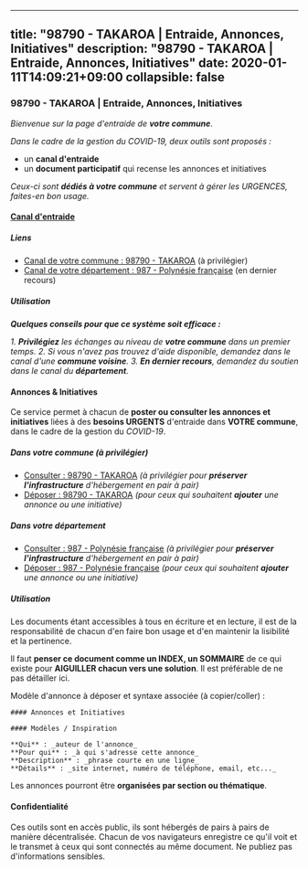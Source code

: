 
---
title: "98790 - TAKAROA | Entraide, Annonces, Initiatives"
description: "98790 - TAKAROA | Entraide, Annonces, Initiatives"
date: 2020-01-11T14:09:21+09:00
collapsible: false
---

### 98790 - TAKAROA | Entraide, Annonces, Initiatives

_Bienvenue sur la page d'entraide de **votre commune**_.

_Dans le cadre de la gestion du COVID-19, deux outils sont proposés :_

- un **canal d'entraide**
- un **document participatif** qui recense les annonces et initiatives

_Ceux-ci sont **dédiés à votre commune** et servent à gérer les URGENCES, faites-en bon usage._

#### [Canal d'entraide](https://entraide.stopcoronavirus.tech/#/channel/98790_takaroa)

##### Liens

- [Canal de votre commune : 98790 	- TAKAROA](https://entraide.stopcoronavirus.tech/#/channel/98790_takaroa) (à privilégier)
- [Canal de votre département : 987 	- Polynésie française](https://entraide.stopcoronavirus.tech/#/channel/987_polynesie-francaise) (en dernier recours)

##### Utilisation

_**Quelques conseils pour que ce système soit efficace :**_

_1. **Privilégiez** les échanges au niveau de **votre commune** dans un premier temps._
_2. Si vous n'avez pas trouvez d'aide disponible, demandez dans le canal d'une **commune voisine**._
_3. **En dernier recours**, demandez du soutien dans le canal du **département**._

#### Annonces & Initiatives


Ce service permet à chacun de **poster ou consulter les annonces et initiatives** liées à des **besoins
URGENTS** d'entraide dans **VOTRE commune**, dans le cadre de la gestion du _COVID-19_.

##### Dans votre commune (à privilégier)

- [Consulter : 98790 	- TAKAROA](https://docs.stopcoronavirus.tech/#/r/markdown/98790_takaroa/4XTTMBcBmyjft6pmnscSjaTr1fUuZVxnW6ZnCCDFFwBk98eR9) _(à privilégier pour **préserver l'infrastructure** d'hébergement en pair à pair)_
- [Déposer : 98790 	- TAKAROA](https://docs.stopcoronavirus.tech/#/w/markdown/98790_takaroa/4XTTMBcBmyjft6pmnscSjaTr1fUuZVxnW6ZnCCDFFwBk98eR9-K3TgTmCEm51PazNdEW3DRY7D3ZkBkxpLfzRSc9D3FNQCHv1g4LNcti4q4dCpwLUnmKhZEf8abBKQodZTBk5f2PWG35GGZgnUEobbjz5v7umrAGFDBfHVGeJjiHX8eduaeFBS2Mbh) _(pour ceux qui souhaitent **ajouter** une annonce ou une initiative)_

##### Dans votre département

- [Consulter : 987 	- Polynésie française](https://docs.stopcoronavirus.tech/#/r/markdown/987_polynesie-francaise/4XTTMCAbs73G15wdFMQRdPaL5enBi8Kzdh8X7Wo2dU4FeAvZF) _(à privilégier pour **préserver l'infrastructure** d'hébergement en pair à pair)_
- [Déposer : 987 	- Polynésie française](https://docs.stopcoronavirus.tech/#/w/markdown/987_polynesie-francaise/4XTTMCAbs73G15wdFMQRdPaL5enBi8Kzdh8X7Wo2dU4FeAvZF-K3TgUdNTyMijF9cTo2J1xYw2zHQp2hiVzP2Jyv9Qpc8QCK6oa1HmUGnMMRBgbF9KwF6Ngd5n8sqKvLoGGht7YHpFD9aJNnuoZzxN9GtWDnaWdcN4knGpRWZ9y4dX34D4V2y7bPBo) _(pour ceux qui souhaitent **ajouter** une annonce ou une initiative)_


##### Utilisation

Les documents étant accessibles à tous en écriture et en lecture, il est de la
responsabilité de chacun d'en faire bon usage et d'en maintenir la lisibilité
et la pertinence.

Il faut **penser ce document comme un INDEX, un SOMMAIRE** de ce qui existe
pour **AIGUILLER chacun vers une solution**. Il est préférable de ne pas détailler ici.

Modèle d'annonce à déposer et syntaxe associée (à copier/coller) :

    #### Annonces et Initiatives

    #### Modèles / Inspiration

    **Qui** : _auteur de l'annonce_
    **Pour qui** : _à qui s'adresse cette annonce_
    **Description** : _phrase courte en une ligne_
    **Détails** : _site internet, numéro de téléphone, email, etc..._


Les annonces pourront être **organisées par section ou thématique**.

#### Confidentialité

Ces outils sont en accès public, ils sont hébergés de pairs à pairs de manière décentralisée.
Chacun de vos navigateurs enregistre ce qu'il voit et le transmet à ceux qui sont connectés au même document.
Ne publiez pas d'informations sensibles.
